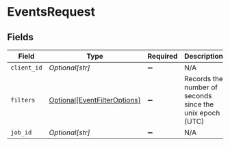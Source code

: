 # EventsRequest


## Fields

| Field                                                                     | Type                                                                      | Required                                                                  | Description                                                               | Example                                                                   |
| ------------------------------------------------------------------------- | ------------------------------------------------------------------------- | ------------------------------------------------------------------------- | ------------------------------------------------------------------------- | ------------------------------------------------------------------------- |
| `client_id`                                                               | *Optional[str]*                                                           | :heavy_minus_sign:                                                        | N/A                                                                       | ac13188e93c97a9c2e7cf8e86c7313156a73436036f30da1ececc2ce79f9ea51          |
| `filters`                                                                 | [Optional[EventFilterOptions]](../../models/shared/eventfilteroptions.md) | :heavy_minus_sign:                                                        | Records the number of seconds since the unix epoch (UTC)                  |                                                                           |
| `job_id`                                                                  | *Optional[str]*                                                           | :heavy_minus_sign:                                                        | N/A                                                                       | 9304c616-291f-41ad-b862-54e133c0149e                                      |